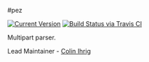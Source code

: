 #pez

[![Current Version](https://img.shields.io/npm/v/pez.svg)](https://www.npmjs.org/package/pez)
[![Build Status via Travis CI](https://travis-ci.org/hapijs/pez.svg?branch=master)](https://travis-ci.org/hapijs/pez)

Multipart parser.

Lead Maintainer - [Colin Ihrig](https://github.com/cjihrig)
